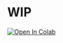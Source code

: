 # WIP

[![Open In Colab](https://colab.research.google.com/assets/colab-badge.svg)](https://colab.research.google.com/github/markean/aimz/blob/main/docs/notebook/test.ipynbp)
